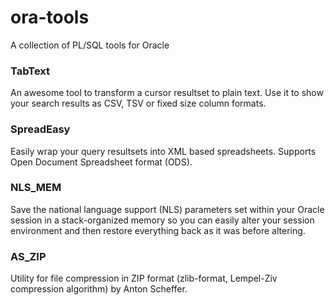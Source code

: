 # ora-tools
A collection of PL/SQL tools for Oracle

### TabText
An awesome tool to transform a cursor resultset to plain text. Use it to show your search results as CSV, TSV or fixed size column formats.

### SpreadEasy
Easily wrap your query resultsets into XML based spreadsheets. Supports Open Document Spreadsheet format (ODS).

### NLS_MEM
Save the national language support (NLS) parameters set within your Oracle session in a stack-organized memory so you can easily alter your 
session environment and then restore everything back as it was before altering.

### AS_ZIP
Utility for file compression in ZIP format (zlib-format, Lempel-Ziv compression algorithm) by Anton Scheffer.
